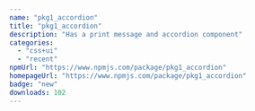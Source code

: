 ```yaml
---
name: "pkg1_accordion"
title: "pkg1_accordion"
description: "Has a print message and accordion component"
categories:
  - "css+ui"
  - "recent"
npmUrl: "https://www.npmjs.com/package/pkg1_accordion"
homepageUrl: "https://www.npmjs.com/package/pkg1_accordion"
badge: "new"
downloads: 102
---
```

